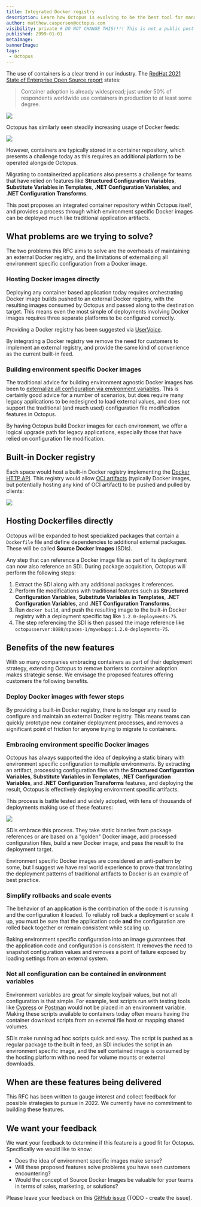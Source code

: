 ```yaml
---
title: Integrated Docker registry
description: Learn how Octopus is evolving to be the best tool for managing Octopus.
author: matthew.casperson@octopus.com
visibility: private # DO NOT CHANGE THIS!!!! This is not a public post!
published: 2999-01-01
metaImage: 
bannerImage: 
tags:
 - Octopus
---
```


The use of containers is a clear trend in our industry. The [RedHat 2021 State of Enterprise Open Source report](https://www.dropbox.com/s/z12oem8a29lv1zc/rh-enterprise-open-source-report-f27565-202101-en.pdf?dl=0) states:

> Container adoption is already widespread; just under 50% of respondents worldwide use containers in production to at least some degree. 

![](report.png)

Octopus has similarly seen steadily increasing usage of Docker feeds:

![](dockerfeeds.png)

However, containers are typically stored in a container repository, which presents a challenge today as this requires an additional platform to be operated alongside Octopus.

Migrating to containerized applications also presents a challenge for teams that have relied on features like **Structured Configuration Variables**, **Substitute Variables in Templates**, **.NET Configuration Variables**, and **.NET Configuration Transforms**.

This post proposes an integrated container repository within Octopus itself, and provides a process through which environment specific Docker images can be deployed much like traditional application artifacts.


## What problems are we trying to solve?

The two problems this RFC aims to solve are the overheads of maintaining an external Docker registry, and the limitations of externalizing all environment specific configuration from a Docker image.

### Hosting Docker images directly

Deploying any container based application today requires orchestrating Docker image builds pushed to an external Docker registry, with the resulting images consumed by Octopus and passed along to the destination target. This means even the most simple of deployments involving Docker images requires three separate platforms to be configured correctly.

Providing a Docker registry has been suggested via [UserVoice](https://octopusdeploy.uservoice.com/forums/170787-general/suggestions/18824059-provide-private-docker-registry).

By integrating a Docker registry we remove the need for customers to implement an external registry, and provide the same kind of convenience as the current built-in feed.

### Building environment specific Docker images

The traditional advice for building environment agnostic Docker images has been to [externalize all configuration via environment variables](https://12factor.net/config). This is certainly good advice for a number of scenarios, but does require many legacy applications to be redesigned to load external values, and does not support the traditional (and much used) configuration file modification features in Octopus.

By having Octopus build Docker images for each environment, we offer a logical upgrade path for legacy applications, especially those that have relied on configuration file modification.

## Built-in Docker registry

Each space would host a built-in Docker registry implementing the [Docker HTTP API](https://docs.docker.com/registry/spec/api/). This registry would allow [OCI artifacts](https://github.com/opencontainers/artifacts) (typically Docker images, but potentially hosting any kind of OCI artifact) to be pushed and pulled by clients:

![](dockerregistry.png)

## Hosting Dockerfiles directly

Octopus will be expanded to host specialized packages that contain a `Dockerfile` file and define dependencies to additional external packages. These will be called **Source Docker Images** (SDIs).

Any step that can reference a Docker image file as part of its deployment can now also reference an SDI. During package acquisition, Octopus will perform the following steps:

1. Extract the SDI along with any additional packages it references.
2. Perform file modifications with traditional features such as **Structured Configuration Variables**, **Substitute Variables in Templates**, **.NET Configuration Variables**, and **.NET Configuration Transforms**.
3. Run `docker build`, and push the resulting image to the built-in Docker registry with a deployment specific tag like `1.2.0-deployments-75`.
4. The step referencing the SDI is then passed the image reference like `octopusserver:8080/spaces-1/mywebapp:1.2.0-deployments-75`.

## Benefits of the new features

With so many companies embracing containers as part of their deployment strategy, extending Octopus to remove barriers to container adoption makes strategic sense. We envisage the proposed features offering customers the following benefits.

### Deploy Docker images with fewer steps

By providing a built-in Docker registry, there is no longer any need to configure and maintain an external Docker registry. This means teams can quickly prototype new container deployment processes, and removes a significant point of friction for anyone trying to migrate to containers.

### Embracing environment specific Docker images

Octopus has always supported the idea of deploying a static binary with environment specific configuration to multiple environments. By extracting an artifact, processing configuration files with the **Structured Configuration Variables**, **Substitute Variables in Templates**, **.NET Configuration Variables**, and **.NET Configuration Transforms** features, and deploying the result, Octopus is effectively deploying environment specific artifacts.

This process is battle tested and widely adopted, with tens of thousands of deployments making use of these features:

![](configvariables.png)

SDIs embrace this process. They take static binaries from package references or are based on a "golden" Docker image, add processed configuration files, build a new Docker image, and pass the result to the deployment target.

Environment specific Docker images are considered an anti-pattern by some, but I suggest we have real world experience to prove that translating the deployment patterns of traditional artifacts to Docker is an example of best practice.

### Simplify rollbacks and scale events

The behavior of an application is the combination of the code it is running and the configuration it loaded. To reliably roll back a deployment or scale it up, you must be sure that the application code **and** the configuration are rolled back together or remain consistent while scaling up.

Baking environment specific configuration into an image guarantees that the application code and configuration is consistent. It removes the need to snapshot configuration values and removes a point of failure exposed by loading settings from an external system.

### Not all configuration can be contained in environment variables

Environment variables are great for simple key/pair values, but not all configuration is that simple. For example, test scripts run with testing tools like [Cypress](https://hub.docker.com/r/cypress/included) or [Postman](https://hub.docker.com/r/postman/newman/) would not be placed in an environment variable. Making these scripts available to containers today often means having the container download scripts from an external file host or mapping shared volumes.

SDIs make running ad hoc scripts quick and easy. The script is pushed as a regular package to the built in feed, an SDI includes the script in an environment specific image, and the self contained image is consumed by the hosting platform with no need for volume mounts or external downloads.

## When are these features being delivered

This RFC has been written to gauge interest and collect feedback for possible strategies to pursue in 2022. We currently have no commitment to building these features.

## We want your feedback

We want your feedback to determine if this feature is a good fit for Octopus. Specifically we would like to know:

* Does the idea of environment specific images make sense?
* Will these proposed features solve problems you have seen customers encountering?
* Would the concept of Source Docker Images be valuable for your teams in terms of sales, marketing, or solutions?

Please leave your feedback on this [GitHub issue](https://github.com/OctopusDeploy/StepsFeedback/issues/3) (TODO - create the issue).